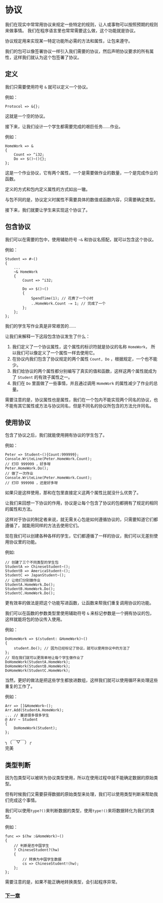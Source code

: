# 协议
我们在现实中常常用协议来规定一些特定的规则，让人或事物可以按照预期的规则来做事情。
我们在程序语言里也常常需要这么做，这个功能就是协议。

协议规定用来实现某一特定功能所必需的方法和属性，让包来遵守。

我们的包可以像签署协议一样引入我们需要的协议，然后声明协议要求的所有属性，这样我们就认为这个包签署了协议。
## 定义
我们只需要使用符号 `&` 就可以定义一个协议。

例如：
```
Protocol => &{};
```
这就是一个空的协议。

接下来，让我们设计一个学生都需要完成的艰巨任务……作业。

例如：
```
HomeWork => &
{
    Count => ^i32;
    Do => $()~(){};
};
```
这是一个作业协议，它有两个属性，一个是需要做作业的数量，一个是完成作业的函数。

定义的方式和包内定义属性的方式如出一辙。

与包不同的是，协议定义时属性不需要具体的数值或函数内容，只需要确定类型。

接下来，我们就要让学生来实现这个协议了。
## 包含协议
我们可以在需要的包中，使用辅助符号 `~&` 和协议名搭配，就可以包含这个协议。

例如：
```
Student => #~()
{
    ...
    ~& HomeWork
    {
        Count => ^i32;

        Do => $()~()
        {
            SpendTime(1); // 花费了一个小时
            ..HomeWork.Count -= 1; // 完成了一个
        };
    };
};
```
我们的学生写作业真是非常艰苦的……

让我们来解释一下这段包含协议发生了什么：
1. 我们定义了一个协议属性，这个属性的标识符就是协议的名称 `HomeWork`， 所以我们可以像定义了一个属性一样去使用它。
1. 在协议内我们包含了协议规定的两个属性 `Count, Do` ，根据规定，一个也不能少。
1. 我们给协议的两个属性都分别编写了真实的值和函数，这样这两个属性就成为了 `Student` 的有效子属性之一。
1. 我们在 `Do` 里面做了一些事情，并且通过调用 `HomeWork` 的属性减少了作业的总量。

需要注意的是，协议属性也是属性，我们在一个包内不能实现两个同名的协议，也不能有其它属性或方法与协议同名，但是不同名的协议所包含的方法允许同名。

## 使用协议
包含了协议之后，我们就能使用拥有协议的学生包了。

例如：
```
Peter => Student~(){Count:999999};
Console.WriteLine(Peter.HomeWork.Count); 
// 打印 999999 ，好多呀
Peter.HomeWork.Do(); 
// 做了一次作业
Console.WriteLine(Peter.HomeWork.Count); 
// 打印 999998 ，还是好多呀
```
如果只是这样使用，那和在包里直接定义这两个属性比就没什么优势了。

让我们来回想一下协议的作用，协议是让每个包含了协议的包都拥有了规定的相同的属性和方法。

这样对于协议的制定者来说，就无需关心包是如何遵循协议的，只需要知道它们都遵循了，就能用同样的方法去使用它们。

现在我们可以创建各种各样的学生，它们都遵循了一样的协议，我们可以无差别使用协议里的功能。

例如:
```
// 创建了三个不同类型的学生包
StudentA => ChineseStudent~();
StudentB => AmericaStudent~();
StudentC => JapanStudent~();
// 让他们分别做作业
StudentA.HomeWork.Do();
StudentB.HomeWork.Do();
StudentC.HomeWork.Do();
```
更有效率的做法是把这个功能写进函数，让函数来帮我们重复调用协议的功能。

我们可以在函数的参数类型里使用辅助符号 `&` 来标记参数是一个拥有协议的包，这样就能将包的协议传入使用。

例如：
```
DoHomeWork => $(student: &HomeWork)~()
{
    student.Do(); // 因为已经标记了协议，就可以使用协议中的方法了
};
// 现在我们就可以更简单地让每个学生做作业了
DoHomeWork(StudentA.HomeWork);
DoHomeWork(StudentB.HomeWork);
DoHomeWork(StudentC.HomeWork);
```
当然，更好的做法是把这些学生都放进数组，这样我们就可以使用循环来处理这些重复的工作了。

例如：
```
Arr => []&HomeWork~();
Arr.Add(StudentA.HomeWork);
... // 塞进很多很多学生
@ Arr ~ Student
{
    DoHomeWork(Student);
};
```
╮（￣▽￣）╭  
完美

## 类型判断
因为包类型可以被转为协议类型使用，所以在使用过程中就不能确定数据的原始类型。

但有时候我们又需要获得数据的原始类型来处理，我们可以使用类型判断来帮助我们完成这个事情。

我们可以使用`type?()`来判断数据的类型，使用`type!()`来将数据转化为我们的类型。

例如：
```
func => $(hw :&HomeWork)~()
{
    // 判断是否中国学生
    ? ChineseStudent?(hw) 
    {
        // 转换为中国学生数据
        cs => ChineseStudent!(hw);
    };
};
```
需要注意的是，如果不能正确地转换类型，会引起程序异常。

### [下一章](检查.md)